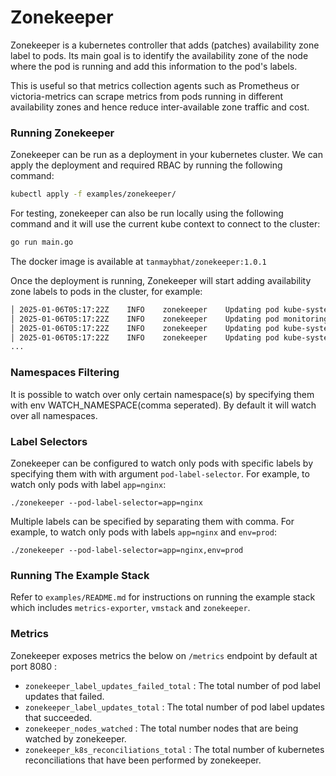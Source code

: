 # Zonekeeper
Zonekeeper is a kubernetes controller that adds (patches) availability zone label to pods. Its main goal is to identify the availability zone of the node where the pod is running and add this information to the pod's labels.

This is useful so that metrics collection agents such as Prometheus or victoria-metrics can scrape metrics from pods running in different availability zones and hence reduce inter-available zone traffic and cost.

### Running Zonekeeper

Zonekeeper can be run as a deployment in your kubernetes cluster. We can apply the deployment and required RBAC by running the following command:

```bash
kubectl apply -f examples/zonekeeper/
```

For testing, zonekeeper can also be run locally using the following command and it will use the current kube context to connect to the cluster:

```bash
go run main.go
```

The docker image is available at `tanmaybhat/zonekeeper:1.0.1`

Once the deployment is running, Zonekeeper will start adding availability zone labels to pods in the cluster, for example:

```bash
│ 2025-01-06T05:17:22Z    INFO    zonekeeper    Updating pod kube-system/svclb-traefik-685270de-q2dnf with zone label 'us-west-2b'
│ 2025-01-06T05:17:22Z    INFO    zonekeeper    Updating pod monitoring/metrics-exporter-59f4ddd48-b6p9g with zone label 'us-west-2a'
│ 2025-01-06T05:17:22Z    INFO    zonekeeper    Updating pod kube-system/helm-install-traefik-crd-2x99z with zone label 'us-west-2b'
│ 2025-01-06T05:17:22Z    INFO    zonekeeper    Updating pod kube-system/traefik-d7c9c5778-4dkg9 with zone label 'us-west-2a'
...
```


### Namespaces Filtering
It is possible to watch over only certain namespace(s) by specifying them with env WATCH_NAMESPACE(comma seperated). By default it will watch over all namespaces.

### Label Selectors
Zonekeeper can be configured to watch only pods with specific labels by specifying them with with argument `pod-label-selector`. For example, to watch only pods with label `app=nginx`:
```
./zonekeeper --pod-label-selector=app=nginx
```
Multiple labels can be specified by separating them with comma. For example, to watch only pods with labels `app=nginx` and `env=prod`:
```
./zonekeeper --pod-label-selector=app=nginx,env=prod
```

### Running The Example Stack

Refer to `examples/README.md` for instructions on running the example stack which includes `metrics-exporter`, `vmstack` and `zonekeeper`.

### Metrics
Zonekeeper exposes metrics the below on `/metrics` endpoint by default at port 8080 : 
- `zonekeeper_label_updates_failed_total` : The total number of pod label updates that failed.
- `zonekeeper_label_updates_total` : The total number of pod label updates that succeeded.
- `zonekeeper_nodes_watched` : The total number nodes that are being watched by zonekeeper.
- `zonekeeper_k8s_reconciliations_total` : The total number of kubernetes reconciliations that have been performed by zonekeeper.

